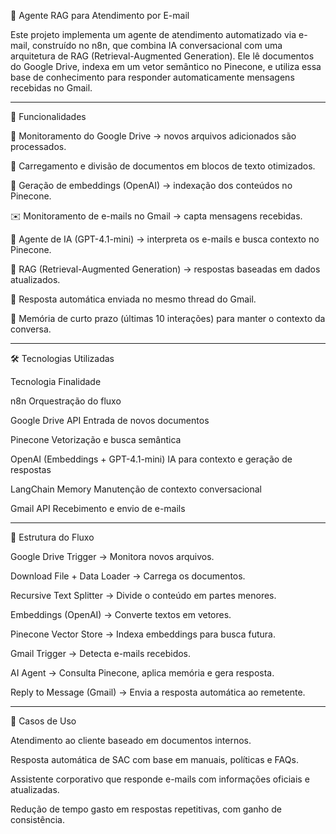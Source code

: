 📧 Agente RAG para Atendimento por E-mail

Este projeto implementa um agente de atendimento automatizado via e-mail, construído no n8n, que combina IA conversacional com uma arquitetura de RAG (Retrieval-Augmented Generation). Ele lê documentos do Google Drive, indexa em um vetor semântico no Pinecone, e utiliza essa base de conhecimento para responder automaticamente mensagens recebidas no Gmail.

---

🚀 Funcionalidades

📂 Monitoramento do Google Drive → novos arquivos adicionados são processados.

📑 Carregamento e divisão de documentos em blocos de texto otimizados.

🧠 Geração de embeddings (OpenAI) → indexação dos conteúdos no Pinecone.

✉️ Monitoramento de e-mails no Gmail → capta mensagens recebidas.

🤖 Agente de IA (GPT-4.1-mini) → interpreta os e-mails e busca contexto no Pinecone.

🧩 RAG (Retrieval-Augmented Generation) → respostas baseadas em dados atualizados.

💬 Resposta automática enviada no mesmo thread do Gmail.

🔄 Memória de curto prazo (últimas 10 interações) para manter o contexto da conversa.

---

🛠️ Tecnologias Utilizadas

Tecnologia	Finalidade

n8n	Orquestração do fluxo

Google Drive API	Entrada de novos documentos

Pinecone	Vetorização e busca semântica

OpenAI (Embeddings + GPT-4.1-mini)	IA para contexto e geração de respostas

LangChain Memory	Manutenção de contexto conversacional

Gmail API	Recebimento e envio de e-mails

---

📂 Estrutura do Fluxo

Google Drive Trigger → Monitora novos arquivos.

Download File + Data Loader → Carrega os documentos.

Recursive Text Splitter → Divide o conteúdo em partes menores.

Embeddings (OpenAI) → Converte textos em vetores.

Pinecone Vector Store → Indexa embeddings para busca futura.

Gmail Trigger → Detecta e-mails recebidos.

AI Agent → Consulta Pinecone, aplica memória e gera resposta.

Reply to Message (Gmail) → Envia a resposta automática ao remetente.

---

🎯 Casos de Uso

Atendimento ao cliente baseado em documentos internos.

Resposta automática de SAC com base em manuais, políticas e FAQs.

Assistente corporativo que responde e-mails com informações oficiais e atualizadas.

Redução de tempo gasto em respostas repetitivas, com ganho de consistência.
